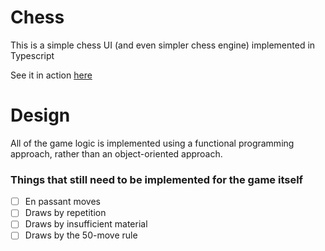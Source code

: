 # Chess
This is a simple chess UI (and even simpler chess engine) implemented in Typescript

See it in action [here](chess.a16n.dev)

# Design
All of the game logic is implemented using a functional programming approach, rather than an object-oriented approach.

### Things that still need to be implemented for the game itself
- [ ] En passant moves
- [ ] Draws by repetition
- [ ] Draws by insufficient material
- [ ] Draws by the 50-move rule
